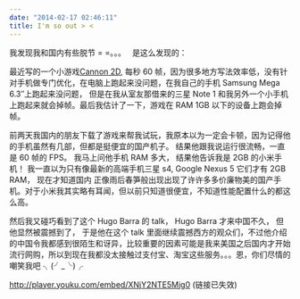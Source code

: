 ```yaml
---
date: "2014-02-17 02:46:11"
title: I'm so out > <
---
```


我发现我和国内有些脱节 = =。。。   是这么发现的：

最近写的一个小游戏[Cannon 2D](http://swotong.com/write-a-shooting-at-small-game-cannon-2d-alpha/ "写了一个互射的小游戏Cannon 2D (alpha)"), 每秒 60 帧，因为很多地方写法效率低，没有针对手机做专门优化，在电脑上跑起来没问题，在我自己的手机 Samsung Mega 6.3″上跑起来没问题， 但是在我从室友那借来的三星 Note 1 和我另外一个小手机上跑起来就会掉帧。最后我估计了一下，游戏在 RAM 1GB 以下的设备上跑会掉帧。

前两天我国内的朋友下载了游戏来帮我试玩，我原本以为一定会卡顿，因为记得他的手机虽然有几部，但都是挺便宜的国产机子。 结果他跟我说运行很流畅，一直是 60 帧的 FPS。 我马上问他手机 RAM 多大， 结果他告诉我是 2GB 的小米手机！ 我一直以为只有像最新的高端手机三星 s4, Google Nexus 5 它们才有 2GB RAM， 现在才知道国内 正像雨后春笋般出现出现了许许多多价廉物美的国产手机。对于小米我其实略有耳闻，但以前只知道很便宜，不知道性能配置什么的都这么高。

然后我又碰巧看到了这个 Hugo Barra 的 talk， Hugo Barra 才来中国不久， 但他显然被震撼到了， 于是他在这个 talk 里面继续震撼西方的观众们，不过他介绍的中国令我都感到很陌生和讶异，比较重要的因素可能是我来美国之后国内才开始流行网购，所以到现在我都没太接触过支付宝、淘宝这些服务。。。恩，你们尽情的嘲笑我吧 ╮(╯_╰)╭

http://player.youku.com/embed/XNjY2NTE5Mjg0 (链接已失效)
